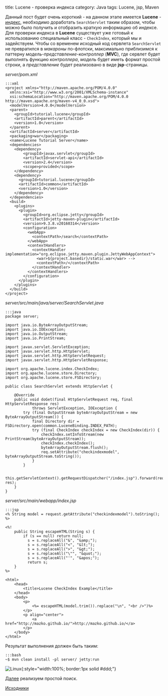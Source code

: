 title: Lucene - проверка индекса
category: Java
tags: Lucene, jsp, Maven


Данный пост будет очень короткий - на данном этапе имеется **Lucene** - [индекс]({filename}../2012-10-17-lucene-real-world---indexing/2012-10-17-lucene-real-world---indexing.md), необходимо доработать `SearchServlet` таким образом, чтобы можно было получить и отобразить краткую информацию об индексе. Для проверки индекса в **Lucene** существует уже готовый к использованию специальный класс - `CheckIndex`, который мы и задействуем. Чтобы со временем исходный код сервлета `SearchServlet` не превратился в *макароны* по-флотски, максимально приблизимся к паттерну *модель-представление-контроллер* (**MVC**), где сервлет будет выполнять функцию *контроллера*, *модель* будет иметь формат простой строки, а *представление* будет реализовано в виде **jsp**-страницы.

*server/pom.xml*

    :::xml
    <project xmlns="http://maven.apache.org/POM/4.0.0" 
      xmlns:xsi="http://www.w3.org/2001/XMLSchema-instance"
      xsi:schemaLocation="http://maven.apache.org/POM/4.0.0 http://maven.apache.org/maven-v4_0_0.xsd">
      <modelVersion>4.0.0</modelVersion>
      <parent>
        <groupId>tutorial.lucene</groupId>
        <artifactId>parent</artifactId>
        <version>1.0</version>
      </parent>
      <artifactId>server</artifactId>
      <packaging>war</packaging>
      <name>Lucene Tutorial Server</name>
      <dependencies>
        <dependency>
            <groupId>javax.servlet</groupId>
            <artifactId>servlet-api</artifactId>
            <version>2.4</version>
            <scope>provided</scope>
        </dependency>
        <dependency>
          <groupId>tutorial.lucene</groupId>
          <artifactId>common</artifactId>
          <version>1.0</version>
        </dependency>
      </dependencies>
      <build>
        <plugins>
          <plugin>
            <groupId>org.eclipse.jetty</groupId>
            <artifactId>jetty-maven-plugin</artifactId>
            <version>9.3.8.v20160314</version>
            <configuration>
              <webApp>
                <contextPath>/search</contextPath>
              </webApp>
              <contextHandlers>
                <contextHandler implementation="org.eclipse.jetty.maven.plugin.JettyWebAppContext">
                  <war>${project.basedir}/static.war</war> -->
                  <contextPath>/</contextPath>
                </contextHandler>
              </contextHandlers> 
            </configuration>
          </plugin>
        </plugins>
      </build>
    </project>

*server/src/main/java/server/SearchServlet.java*

    :::java
    package server;

    import java.io.ByteArrayOutputStream;
    import java.io.IOException;
    import java.io.OutputStream;
    import java.io.PrintStream;

    import javax.servlet.ServletException;
    import javax.servlet.http.HttpServlet;
    import javax.servlet.http.HttpServletRequest;
    import javax.servlet.http.HttpServletResponse;

    import org.apache.lucene.index.CheckIndex;
    import org.apache.lucene.store.Directory;
    import org.apache.lucene.store.FSDirectory;

    public class SearchServlet extends HttpServlet {

        @Override
        public void doGet(final HttpServletRequest req, final HttpServletResponse res)
                throws ServletException, IOException {
            try (final OutputStream byteArrayOutputStream = new ByteArrayOutputStream()) {
                final Directory dir = FSDirectory.open(common.LuceneBinding.INDEX_PATH);
                try (final CheckIndex checkIndex = new CheckIndex(dir)) {
                    checkIndex.setInfoStream(new PrintStream(byteArrayOutputStream));
                    checkIndex.checkIndex();
                    byteArrayOutputStream.flush();
                    req.setAttribute("checkindexmodel", byteArrayOutputStream.toString());
                }
            }

            this.getServletContext().getRequestDispatcher("/index.jsp").forward(req, res);
        }
    }

*server/src/main/webapp/index.jsp*

    :::jsp
    <% String model = request.getAttribute("checkindexmodel").toString(); %>

    <%!
        public String escapeHTML(String s) {
            if (s == null) return null;
              s = s.replaceAll("&", "&amp;");
              s = s.replaceAll("<", "&lt;");
              s = s.replaceAll(">", "&gt;");
              s = s.replaceAll("\"", "&quot;");
              s = s.replaceAll("'", "&apos;");
              return s;
        }
    %>

    <html>
        <head>
            <title>Lucene CheckIndex Example</title>
        </head>
        <body>
            <p>
                <%= escapeHTML(model.trim()).replace("\n", "<br />")%>
            </p>
            <p align="center">
                <a href="http://mazko.github.io/">http://mazko.github.io/</a>
            </p>
        </body>
    </html>

Результат выполнения должен быть таким:

    :::bash
    ~$ mvn clean install -pl server/ jetty:run

![Linux]({attach}linux_checkindex.png){:style="width:100%; border:1px solid #ddd;"}

[Далее]({filename}../2012-10-21-lucene-real-world---simple-search/2012-10-21-lucene-real-world---simple-search.md) реализуем простой поиск.

[Исходники]({attach}lucene-tutorial.zip)
